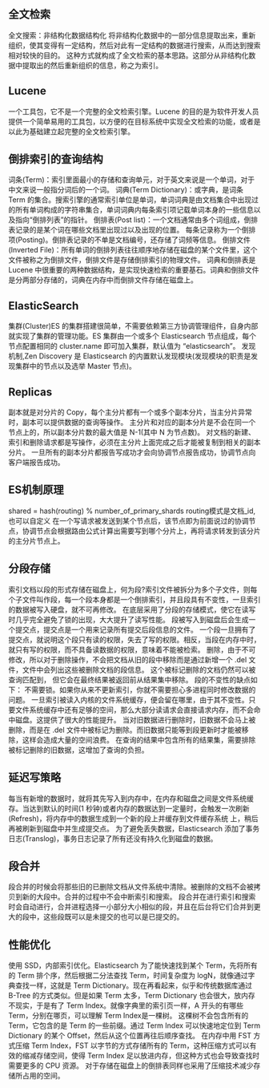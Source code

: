 ## 全文检索
全文搜索：非结构化数据结构化
将非结构化数据中的一部分信息提取出来，重新组织，使其变得有一定结构，然后对此有一定结构的数据进行搜索，从而达到搜索相对较快的目的。
这种方式就构成了全文检索的基本思路。这部分从非结构化数据中提取出的然后重新组织的信息，称之为索引。
## Lucene
一个工具包，它不是一个完整的全文检索引擎。Lucene 的目的是为软件开发人员提供一个简单易用的工具包，以方便的在目标系统中实现全文检索的功能，或者是以此为基础建立起完整的全文检索引擎。
## 倒排索引的查询结构
词条(Term)：索引里面最小的存储和查询单元，对于英文来说是一个单词，对于中文来说一般指分词后的一个词。
词典(Term Dictionary)：或字典，是词条 Term 的集合。搜索引擎的通常索引单位是单词，单词词典是由文档集合中出现过的所有单词构成的字符串集合，单词词典内每条索引项记载单词本身的一些信息以及指向“倒排列表”的指针。
倒排表(Post list)：一个文档通常由多个词组成，倒排表记录的是某个词在哪些文档里出现过以及出现的位置。
每条记录称为一个倒排项(Posting)。倒排表记录的不单是文档编号，还存储了词频等信息。
倒排文件(Inverted File)：所有单词的倒排列表往往顺序地存储在磁盘的某个文件里，这个文件被称之为倒排文件，倒排文件是存储倒排索引的物理文件。
词典和倒排表是 Lucene 中很重要的两种数据结构，是实现快速检索的重要基石。词典和倒排文件是分两部分存储的，词典在内存中而倒排文件存储在磁盘上。
## ElasticSearch
集群(Cluster)ES 的集群搭建很简单，不需要依赖第三方协调管理组件，自身内部就实现了集群的管理功能。ES 集群由一个或多个 Elasticsearch 节点组成，每个节点配置相同的 cluster.name 即可加入集群，默认值为 “elasticsearch”。
发现机制,Zen Discovery 是 Elasticsearch 的内置默认发现模块(发现模块的职责是发现集群中的节点以及选举 Master 节点)。
## Replicas
副本就是对分片的 Copy，每个主分片都有一个或多个副本分片，当主分片异常时，副本可以提供数据的查询等操作。
主分片和对应的副本分片是不会在同一个节点上的，所以副本分片数的最大值是 N-1(其中 N 为节点数)。
对文档的新建、索引和删除请求都是写操作，必须在主分片上面完成之后才能被复制到相关的副本分片。
一旦所有的副本分片都报告写成功才会向协调节点报告成功，协调节点向客户端报告成功。
## ES机制原理
shared = hash(routing) % number_of_primary_shards
routing模式是文档_id,也可以自定义
在一个写请求被发送到某个节点后，该节点即为前面说过的协调节点，协调节点会根据路由公式计算出需要写到哪个分片上，再将请求转发到该分片的主分片节点上。
## 分段存储
索引文档以段的形式存储在磁盘上，何为段?索引文件被拆分为多个子文件，则每个子文件叫作段，每一个段本身都是一个倒排索引，并且段具有不变性，一旦索引的数据被写入硬盘，就不可再修改。
在底层采用了分段的存储模式，使它在读写时几乎完全避免了锁的出现，大大提升了读写性能。
段被写入到磁盘后会生成一个提交点，提交点是一个用来记录所有提交后段信息的文件。
一个段一旦拥有了提交点，就说明这个段只有读的权限，失去了写的权限。相反，当段在内存中时，就只有写的权限，而不具备读数据的权限，意味着不能被检索。
删除，由于不可修改，所以对于删除操作，不会把文档从旧的段中移除而是通过新增一个 .del 文件，文件中会列出这些被删除文档的段信息。
这个被标记删除的文档仍然可以被查询匹配到， 但它会在最终结果被返回前从结果集中移除。
段的不变性的缺点如下：
不需要锁。如果你从来不更新索引，你就不需要担心多进程同时修改数据的问题。
一旦索引被读入内核的文件系统缓存，便会留在哪里，由于其不变性。只要文件系统缓存中还有足够的空间，那么大部分读请求会直接请求内存，而不会命中磁盘。这提供了很大的性能提升。
当对旧数据进行删除时，旧数据不会马上被删除，而是在 .del 文件中被标记为删除。而旧数据只能等到段更新时才能被移除，这样会造成大量的空间浪费。
在查询的结果中包含所有的结果集，需要排除被标记删除的旧数据，这增加了查询的负担。
## 延迟写策略
每当有新增的数据时，就将其先写入到内存中，在内存和磁盘之间是文件系统缓存。当达到默认的时间(1 秒钟)或者内存的数据达到一定量时，会触发一次刷新(Refresh)，将内存中的数据生成到一个新的段上并缓存到文件缓存系统 上，稍后再被刷新到磁盘中并生成提交点。
为了避免丢失数据，Elasticsearch 添加了事务日志(Translog)，事务日志记录了所有还没有持久化到磁盘的数据。
## 段合并
段合并的时候会将那些旧的已删除文档从文件系统中清除。被删除的文档不会被拷贝到新的大段中。合并的过程中不会中断索引和搜索。
段合并在进行索引和搜索时会自动进行，合并进程选择一小部分大小相似的段，并且在后台将它们合并到更大的段中，这些段既可以是未提交的也可以是已提交的。
## 性能优化
使用 SSD，内部索引优化。Elasticsearch 为了能快速找到某个 Term，先将所有的 Term 排个序，然后根据二分法查找 Term，时间复杂度为 logN，就像通过字典查找一样，这就是 Term Dictionary。现在再看起来，似乎和传统数据库通过 B-Tree 的方式类似。但是如果 Term 太多，Term Dictionary 也会很大，放内存不现实，于是有了 Term Index。就像字典里的索引页一样，A 开头的有哪些 Term，分别在哪页，可以理解 Term Index是一棵树。
这棵树不会包含所有的 Term，它包含的是 Term 的一些前缀。通过 Term Index 可以快速地定位到 Term Dictionary 的某个 Offset，然后从这个位置再往后顺序查找。
在内存中用 FST 方式压缩 Term Index，FST 以字节的方式存储所有的 Term，这种压缩方式可以有效的缩减存储空间，使得 Term Index 足以放进内存，但这种方式也会导致查找时需要更多的 CPU 资源。
对于存储在磁盘上的倒排表同样也采用了压缩技术减少存储所占用的空间。